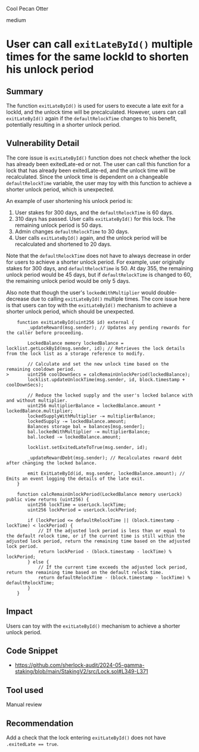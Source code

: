 Cool Pecan Otter

medium

# User can call `exitLateById()` multiple times for the same lockId to shorten his unlock period


## Summary

The function `exitLateById()` is used for users to execute a late exit for a lockId, and the unlock time will be precalculated. However, users can call `exitLateById()` again if the `defaultRelockTime` changes to his benefit, potentially resulting in a shorter unlock period.

## Vulnerability Detail

The core issue is `exitLateById()` function does not check whether the lock has already been exitedLate-ed or not. The user can call this function for a lock that has already been exitedLate-ed, and the unlock time will be recalculated. Since the unlock time is dependent on a changeable `defaultRelockTime` variable, the user may toy with this function to achieve a shorter unlock period, which is unexpected.

An example of user shortening his unlock period is:

1. User stakes for 300 days, and the `defaultRelockTime` is 60 days.
2. 310 days has passed. User calls `exitLateById()` for this lock. The remaining unlock period is 50 days.
3. Admin changes `defaultRelockTime` to 30 days.
4. User calls `exitLateById()` again, and the unlock period will be recalculated and shortened to 20 days.

Note that the `defaultRelockTime` does not have to always decrease in order for users to achieve a shorter unlock period. For example, user originally stakes for 300 days, and `defaultRelockTime` is 50. At day 355, the remaining unlock period would be 45 days, but if `defaultRelockTime` is changed to 60, the remaining unlock period would be only 5 days.

Also note that though the user's `lockedWithMultiplier` would double-decrease due to calling `exitLateById()` multiple times. The core issue here is that users can toy with the `exitLateById()` mechanism to achieve a shorter unlock period, which should be unexpected.

```solidity
    function exitLateById(uint256 id) external {
        _updateReward(msg.sender); // Updates any pending rewards for the caller before proceeding.

        LockedBalance memory lockedBalance = locklist.getLockById(msg.sender, id); // Retrieves the lock details from the lock list as a storage reference to modify.

        // Calculate and set the new unlock time based on the remaining cooldown period.
>       uint256 coolDownSecs = calcRemainUnlockPeriod(lockedBalance);
        locklist.updateUnlockTime(msg.sender, id, block.timestamp + coolDownSecs);

        // Reduce the locked supply and the user's locked balance with and without multiplier.
        uint256 multiplierBalance = lockedBalance.amount * lockedBalance.multiplier;
        lockedSupplyWithMultiplier -= multiplierBalance;
        lockedSupply -= lockedBalance.amount;
        Balances storage bal = balances[msg.sender];
        bal.lockedWithMultiplier -= multiplierBalance;
        bal.locked -= lockedBalance.amount;

        locklist.setExitedLateToTrue(msg.sender, id);

        _updateRewardDebt(msg.sender); // Recalculates reward debt after changing the locked balance.

        emit ExitLateById(id, msg.sender, lockedBalance.amount); // Emits an event logging the details of the late exit.
    }

    function calcRemainUnlockPeriod(LockedBalance memory userLock) public view returns (uint256) {
        uint256 lockTime = userLock.lockTime;
        uint256 lockPeriod = userLock.lockPeriod;
        
        if (lockPeriod <= defaultRelockTime || (block.timestamp - lockTime) < lockPeriod) {
            // If the adjusted lock period is less than or equal to the default relock time, or if the current time is still within the adjusted lock period, return the remaining time based on the adjusted lock period.
            return lockPeriod - (block.timestamp - lockTime) % lockPeriod;
        } else {
            // If the current time exceeds the adjusted lock period, return the remaining time based on the default relock time.
            return defaultRelockTime - (block.timestamp - lockTime) % defaultRelockTime;
        }
    }
```

## Impact

Users can toy with the `exitLateById()` mechanism to achieve a shorter unlock period.

## Code Snippet

- https://github.com/sherlock-audit/2024-05-gamma-staking/blob/main/StakingV2/src/Lock.sol#L349-L371

## Tool used

Manual review

## Recommendation

Add a check that the lock entering `exitLateById()` does not have `.exitedLate == true`.